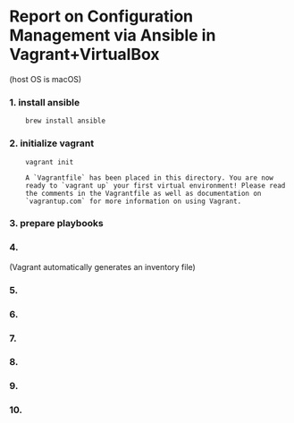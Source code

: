 # Report on Configuration Management via Ansible in Vagrant+VirtualBox
(host OS is macOS)

### 1. install ansible
```
    brew install ansible
```

### 2. initialize vagrant
```
    vagrant init
```
```
    A `Vagrantfile` has been placed in this directory. You are now
    ready to `vagrant up` your first virtual environment! Please read
    the comments in the Vagrantfile as well as documentation on
    `vagrantup.com` for more information on using Vagrant.
```
### 3. prepare playbooks

### 4. 

(Vagrant automatically generates an inventory file)
### 5.
### 6.
### 7.
### 8.
### 9.
### 10.